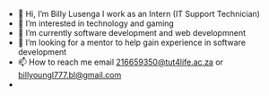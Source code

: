 - 👋 Hi, I’m Billy Lusenga I work as an Intern (IT Support Technician)
- 👀 I’m interested in technology and gaming 
- 🌱 I’m currently software development and web developmnent
- 💞️ I’m looking for a mentor to help gain experience in software development 
- 📫 How to reach me email 216659350@tut4life.ac.za or billyoungl777.bl@gmail.com 
- 
<!---
Billyoung777/Billyoung777 is a ✨ special ✨ repository because its `README.md` (this file) appears on your GitHub profile.
You can click the Preview link to take a look at your changes.
--->
